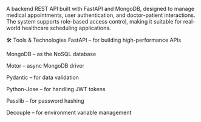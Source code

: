 A backend REST API built with FastAPI and MongoDB, designed to manage medical appointments, user authentication, and doctor-patient interactions. The system supports role-based access control, making it suitable for real-world healthcare scheduling applications.

🛠 Tools & Technologies
FastAPI – for building high-performance APIs

MongoDB – as the NoSQL database

Motor – async MongoDB driver

Pydantic – for data validation

Python-Jose – for handling JWT tokens

Passlib – for password hashing

Decouple – for environment variable management

